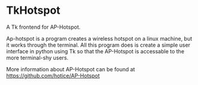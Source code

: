 TkHotspot
=========

A Tk frontend for AP-Hotspot. 

Ap-hotspot is a program creates a wireless hotspot on a linux machine, but it works through the terminal. All this program does is create a simple user interface in python using Tk so that the AP-Hotspot is accessable to the more terminal-shy users.

More information about AP-Hotspot can be found at https://github.com/hotice/AP-Hotspot
